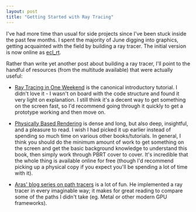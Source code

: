 ```yaml
---
layout: post
title: "Getting Started with Ray Tracing"
---
```


I've had more time than usual for side projects since I've been stuck inside
the past few months. I spent the majority of June digging into graphics, getting
acquainted with the field by building a ray tracer. The initial version is now
online as [ecl_rt](https://github.com/elindsey/ecl_rt).

Rather than write yet another post about building a ray tracer, I'll point to
the handful of resources (from the multitude available) that were actually useful:

* [Ray Tracing in One Weekend](https://raytracing.github.io) is the canonical
  introductory tutorial. I didn't love it - I wasn't on board with the code
structure and found it very light on explanation. I still think it's a decent
way to get something on the screen fast, so I'd recommend going through it
quickly to get a prototype working and then move on.

* [Physically Based Rendering](https://www.pbrt.org) is dense and long, but
  also deep, insightful, and a pleasure to read. I wish I had picked it up
earlier instead of spending so much time on various other books/tutorials. In
general, I think you should do the minimum amount of work to get something on
the screen and get the basic background knowledge to understand this book, then
simply work through PBRT cover to cover. It's incredible that the whole thing
is available online for free (though I'd recommend picking up a physical copy
if you expect you'll be spending a lot of time with it).

* [Aras' blog series on path
  tracers](https://aras-p.info/blog/2018/03/28/Daily-Pathtracer-Part-0-Intro/)
is a lot of fun.  He implemented a ray tracer in every imaginable way; it makes
for great reading to compare some of the paths I didn't take (eg. Metal or
other modern GPU frameworks).
